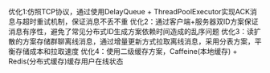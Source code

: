 优化1:仿照TCP协议，通过使用DelayQueue + ThreadPoolExecutor实现ACK消息与超时重试机制，保证消息不丢不重
优化2：通过客户端+服务器双ID方案保证消息有序性，避免了常见分布式ID生成方案依赖时间造成的乱序问题
优化3：读扩散的方案存储群聊离线消息，通过增量更新方式拉取离线消息，采用分表方案，平衡存储成本和拉取速度
优化4：使用二级缓存方案，Caffeine(本地缓存) + Redis(分布式缓存)缓存用户在线状态
